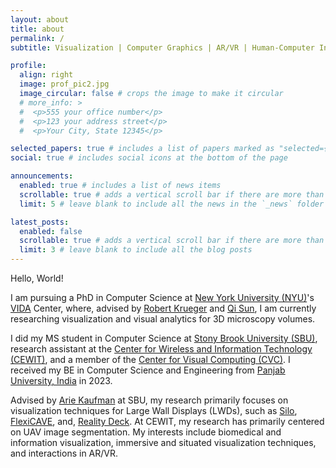 ```yaml
---
layout: about
title: about
permalink: /
subtitle: Visualization | Computer Graphics | AR/VR | Human-Computer Interaction 

profile:
  align: right
  image: prof_pic2.jpg
  image_circular: false # crops the image to make it circular
  # more_info: >
  #  <p>555 your office number</p>
  #  <p>123 your address street</p>
  #  <p>Your City, State 12345</p>

selected_papers: true # includes a list of papers marked as "selected={true}"
social: true # includes social icons at the bottom of the page

announcements:
  enabled: true # includes a list of news items
  scrollable: true # adds a vertical scroll bar if there are more than 3 news items
  limit: 5 # leave blank to include all the news in the `_news` folder

latest_posts:
  enabled: false
  scrollable: true # adds a vertical scroll bar if there are more than 3 new posts items
  limit: 3 # leave blank to include all the blog posts
---
```


Hello, World!

I am pursuing a PhD in Computer Science at [New York University (NYU)](https://engineering.nyu.edu/academics/departments/computer-science-and-engineering)'s [VIDA](https://vida.engineering.nyu.edu/) Center, where, advised by [Robert Krueger](https://kruegert.github.io/) and [Qi Sun](https://www.immersivecomputinglab.org/), I am currently researching visualization and visual analytics for 3D microscopy volumes.

I did my MS student in Computer Science at [Stony Brook University (SBU)](https://www.stonybrook.edu/), research assistant at the [Center for Wireless and Information Technology (CEWIT)](https://www.cewit.org/), and a member of the [Center for Visual Computing (CVC)](https://cvc.cs.stonybrook.edu/). I received my BE in Computer Science and Engineering from [Panjab University, India](https://puchd.ac.in/) in 2023. 

Advised by [Arie Kaufman](https://www3.cs.stonybrook.edu/~ari/) at SBU, my research primarily focuses on visualization techniques for Large Wall Displays (LWDs), such as [Silo](https://vislab.cs.stonybrook.edu/facilities), [FlexiCAVE](), and, [Reality Deck](https://vislab.cs.stonybrook.edu/facilities). At CEWIT, my research has primarily centered on UAV image segmentation.  My interests include biomedical and information visualization, immersive and situated visualization techniques, and interactions in AR/VR.
